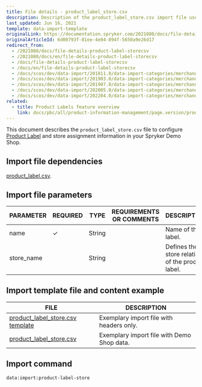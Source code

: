 ```yaml
---
title: File details - product_label_store.csv
description: Description of the product_label_store.csv import file used to import store relations of product labels.
last_updated: Jun 16, 2021
template: data-import-template
originalLink: https://documentation.spryker.com/2021080/docs/file-details-product-label-storecsv
originalArticleId: 6d00793f-81ee-4e04-894f-5650a9e26d17
redirect_from:
  - /2021080/docs/file-details-product-label-storecsv
  - /2021080/docs/en/file-details-product-label-storecsv
  - /docs/file-details-product-label-storecsv
  - /docs/en/file-details-product-label-storecsv
  - /docs/scos/dev/data-import/201811.0/data-import-categories/merchandising-setup/product-merchandising/file-details-product-label-store.csv.html
  - /docs/scos/dev/data-import/201903.0/data-import-categories/merchandising-setup/product-merchandising/file-details-product-label-store.csv.html
  - /docs/scos/dev/data-import/201907.0/data-import-categories/merchandising-setup/product-merchandising/file-details-product-label-store.csv.html
  - /docs/scos/dev/data-import/202005.0/data-import-categories/merchandising-setup/product-merchandising/file-details-product-label-store.csv.html
  - /docs/scos/dev/data-import/202204.0/data-import-categories/merchandising-setup/product-merchandising/file-details-product-label-store.csv.html
related:
  - title: Product Labels feature overview
    link: docs/pbc/all/product-information-management/page.version/product-labels-feature-overview.html
---
```


This document describes the `product_label_store.csv` file to configure [Product Label](/docs/pbc/all/product-information-management/{{page.version}}/product-labels-feature-overview.html) and store assignment information in your Spryker Demo Shop.

## Import file dependencies

[product_label.csv](/docs/scos/dev/data-import/{{page.version}}/data-import-categories/merchandising-setup/product-merchandising/file-details-product-label.csv.html).


## Import file parameters

| PARAMETER | REQUIRED | TYPE | REQUIREMENTS OR COMMENTS | DESCRIPTION |
| --- | --- | --- | --- | --- |
| name | &check; | String |  | Name of the label. |
| store_name |  | String | | Defines the store relation of the product label. |



## Import template file and content example

| FILE | DESCRIPTION |
| --- | --- |
| [product_label_store.csv template](https://spryker.s3.eu-central-1.amazonaws.com/docs/Developer+Guide/Back-End/Data+Manipulation/Data+Ingestion/Data+Import/Data+Import+Categories/Merchandising+Setup/Product+Merchandising/Template+product_label_store.csv) | Exemplary import file with headers only. |
| [product_label_store.csv](https://spryker.s3.eu-central-1.amazonaws.com/docs/Developer+Guide/Back-End/Data+Manipulation/Data+Ingestion/Data+Import/Data+Import+Categories/Merchandising+Setup/Product+Merchandising/product_label_store.csv) | Exemplary import file with Demo Shop data. |

## Import command

```bash
data:import:product-label-store
```
